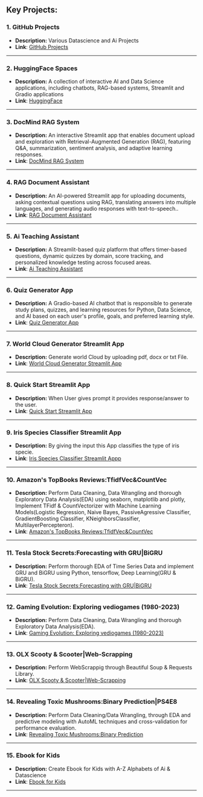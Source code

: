 ## **Key Projects:**
### **1. GitHub Projects**
- **Description:** Various Datascience and Ai Projects
- **Link**: [GitHub Projects](https://github.com/marianadeem755)
---
### **2. HuggingFace Spaces**
- **Description:** A collection of interactive AI and Data Science applications, including chatbots, RAG-based systems, Streamlit and Gradio applications
- **Link**: [HuggingFace](https://huggingface.co/maria355)
---
### **3. DocMind RAG System**
- **Description:** An interactive Streamlit app that enables document upload and exploration with Retrieval-Augmented Generation (RAG), featuring Q&A, summarization, sentiment analysis, and adaptive learning responses.
- **Link**: [DocMind RAG System](https://docmind-rag-app-89azkqlwwzgmz86fspezyx.streamlit.app/)
---
### **4. RAG Document Assistant**
- **Description:** An AI-powered Streamlit app for uploading documents, asking contextual questions using RAG, translating answers into multiple languages, and generating audio responses with text-to-speech..
- **Link**: [RAG Document Assistant](https://rag-explorer-ai-document-assistant-tlpvghqjvyatqydjqhwb4d.streamlit.app/)
---
### **5. Ai Teaching Assistant**
- **Description:** A Streamlit-based quiz platform that offers timer-based questions, dynamic quizzes by domain, score tracking, and personalized knowledge testing across focused areas.
- **Link**: [Ai Teaching Assistant](https://maria355-ai-teaching-assistant.hf.space)
---
### **6. Quiz Generator App**
- **Description:** A Gradio-based AI chatbot that is responsible to generate study plans, quizzes, and learning resources for Python, Data Science, and AI based on each user's profile, goals, and preferred learning style.
- **Link**: [Quiz Generator App](https://quiz-generator-8t3tpjvupfumbmtpd42k7k.streamlit.app/)
---
### **7. World Cloud Generator Streamlit App**
- **Description:** Generate world Cloud by uploading pdf, docx or txt File.
- **Link**: [World Cloud Generator Streamlit App](https://word-cloud-app-with-maria-nadeem.streamlit.app/)
---
### **8. Quick Start Streamlit App**
- **Description:** When User gives prompt it provides response/answer to the user.
- **Link**: [Quick Start Streamlit App](https://quick-start-app-with-maria-nadeem.streamlit.app/)
---
### **9. Iris Species Classifier Streamlit App**
- **Description:** By giving the input this App classifies the type of iris specie.
- **Link**: [Iris Species Classifier Streamlit Appp](https://iris-prediction-app-maria-nadeem.streamlit.app/)
---
### **10. Amazon's TopBooks Reviews:TfidfVec&CountVec**
- **Description:** Perform Data Cleaning, Data Wrangling and thorough Exploratory Data Analysis(EDA) using seaborn, matplotlib and plotly, Implement TFidf & CountVectorizer with Machine Learning Models(Logistic Regression, Naive Bayes, PassiveAgressive Classifier, GradientBoosting Classifier, KNeighborsClassifier, MultilayerPercepteron).
- **Link**: [Amazon's TopBooks Reviews:TfidfVec&CountVec](https://www.kaggle.com/code/marianadeem755/amazon-s-topbooks-reviews-tfidfvec-countvec)
---
### **11. Tesla Stock Secrets:Forecasting with GRU|BiGRU**
- **Description:** Perform thorough EDA of Time Series Data and implement GRU and BiGRU using Python, tensorflow, Deep Learning(GRU & BiGRU).
- **Link**: [Tesla Stock Secrets:Forecasting with GRU|BiGRU](https://www.kaggle.com/code/marianadeem755/tesla-stock-secrets-forecasting-with-gru-bigru)
---
### **12. Gaming Evolution: Exploring vediogames (1980-2023)**
- **Description:** Perform Data Cleaning, Data Wrangling and thorough Exploratory Data Analysis(EDA).
- **Link**: [Gaming Evolution: Exploring vediogames (1980-2023)](https://www.kaggle.com/code/marianadeem755/gaming-evolution-exploring-vediogames-1980-2023)
---
### **13. OLX Scooty & Scooter|Web-Scrapping**
- **Description:** Perform WebScrappig through Beautiful Soup & Requests Library.
- **Link**: [OLX Scooty & Scooter|Web-Scrapping](https://www.kaggle.com/code/marianadeem755/olx-scooty-scooter-web-scrapping)
---
### **14. Revealing Toxic Mushrooms:Binary Prediction|PS4E8**
- **Description:** Perform Data Cleaning/Data Wrangling, through EDA and predictive modeling with AutoML techniques and cross-validation for performance evaluation.
- **Link**: [Revealing Toxic Mushrooms:Binary Prediction](https://www.kaggle.com/code/marianadeem755/revealing-toxic-mushrooms-binary-prediction-ps4e8)
---
### **15. Ebook for Kids**
- **Description:** Create Ebook for Kids with A-Z Alphabets of Ai & Datascience
- **Link**: [Ebook for Kids](https://codanics.com/dashboards/ebook_kids/maria_nadeem/)
---